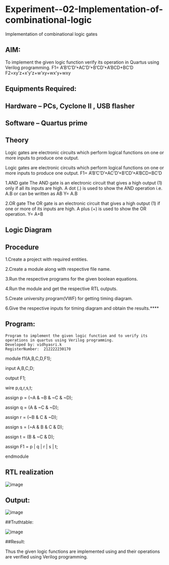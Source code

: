 # Experiment--02-Implementation-of-combinational-logic
Implementation of combinational logic gates
 
## AIM:
To implement the given logic function verify its operation in Quartus using Verilog programming.
 F1= A’B’C’D’+AC’D’+B’CD’+A’BCD+BC’D
F2=xy’z+x’y’z+w’xy+wx’y+wxy
 
 
 
## Equipments Required:
## Hardware – PCs, Cyclone II , USB flasher
## Software – Quartus prime


## Theory
Logic gates are electronic circuits which perform logical functions on one or more inputs to produce one output.

Logic gates are electronic circuits which perform logical functions on one or more inputs to produce one output. F1= A’B’C’D’+AC’D’+B’CD’+A’BCD+BC’D

1.AND gate The AND gate is an electronic circuit that gives a high output (1) only if all its inputs are high. A dot (.) is used to show the AND operation i.e. A.B or can be written as AB Y= A.B

2.OR gate The OR gate is an electronic circuit that gives a high output (1) if one or more of its inputs are high. A plus (+) is used to show the OR operation. Y= A+B


 

## Logic Diagram
## Procedure
1.Create a project with required entities.

2.Create a module along with respective file name.

3.Run the respective programs for the given boolean equations.

4.Run the module and get the respective RTL outputs.

5.Create university program(VWF) for getting timing diagram.

6.Give the respective inputs for timing diagram and obtain the results.****


## Program:
```
Program to implement the given logic function and to verify its operations in quartus using Verilog programming.
Developed by: vidhyasri.k
RegisterNumber:  212222230170
```
module f1(A,B,C,D,F1);

input A,B,C,D;

output F1;

wire p,q,r,s,t;

assign p = (~A & ~B & ~C & ~D);

assign q = (A & ~C & ~D);

assign r = (~B & C & ~D);

assign s = (~A & B & C & D);

assign t = (B & ~C & D);

assign F1 = p | q | r | s | t;

endmodule


## RTL realization
![image](https://github.com/vidhyasrikachapalayam/Experiment--02-Implementation-of-combinational-logic-/assets/119477817/b1549e08-28e4-43b3-a9dc-93c474033808)


## Output:

![image](https://github.com/vidhyasrikachapalayam/Experiment--02-Implementation-of-combinational-logic-/assets/119477817/ce059c22-ab38-435a-bdef-f3c4018ff9c2)

##Truthtable:

![image](https://github.com/vidhyasrikachapalayam/Experiment--02-Implementation-of-combinational-logic-/assets/119477817/6d91327d-e406-4bba-8dee-c7a5b03459f1)

##Result:

Thus the given logic functions are implemented using  and their operations are verified using Verilog programming.
